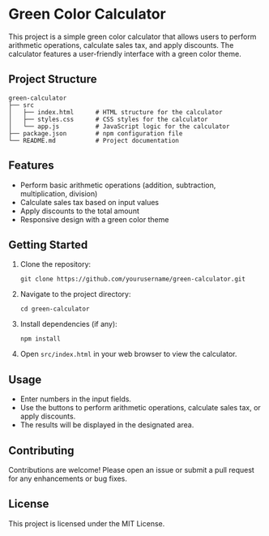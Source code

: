 # Green Color Calculator

This project is a simple green color calculator that allows users to perform arithmetic operations, calculate sales tax, and apply discounts. The calculator features a user-friendly interface with a green color theme.

## Project Structure

```
green-calculator
├── src
│   ├── index.html      # HTML structure for the calculator
│   ├── styles.css      # CSS styles for the calculator
│   └── app.js          # JavaScript logic for the calculator
├── package.json        # npm configuration file
└── README.md           # Project documentation
```

## Features

- Perform basic arithmetic operations (addition, subtraction, multiplication, division)
- Calculate sales tax based on input values
- Apply discounts to the total amount
- Responsive design with a green color theme

## Getting Started

1. Clone the repository:
   ```
   git clone https://github.com/yourusername/green-calculator.git
   ```

2. Navigate to the project directory:
   ```
   cd green-calculator
   ```

3. Install dependencies (if any):
   ```
   npm install
   ```

4. Open `src/index.html` in your web browser to view the calculator.

## Usage

- Enter numbers in the input fields.
- Use the buttons to perform arithmetic operations, calculate sales tax, or apply discounts.
- The results will be displayed in the designated area.

## Contributing

Contributions are welcome! Please open an issue or submit a pull request for any enhancements or bug fixes.

## License

This project is licensed under the MIT License.